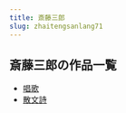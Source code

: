 ```yaml
---
title: 斎藤三郎
slug: zhaitengsanlang71
---
```


## 斎藤三郎の作品一覧

- [唱歌](changge-cf0)
- [散文詩](sanwenshi-0c8)
